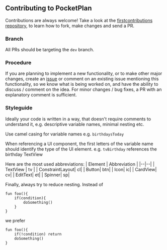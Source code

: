 ## Contributing to PocketPlan
Contributions are always welcome! Take a look at the [firstcontributions repository](https://github.com/firstcontributions/first-contributions), to learn how to fork, make changes and send a PR.
### Branch 
All PRs should be targeting the `dev` branch.
### Procedure
If you are planning to implement a new functionality, or to make other major changes, create an [issue](https://github.com/RayLeaf-Studios/PocketPlan/issues) or comment on an existing issue mentioning this functionality, so we know what is being worked on, and have the ability to discuss / comment on the idea.
For minor changes / bug fixes, a PR with an explanatory comment is sufficient.

### Styleguide
Ideally your code is written in a way, that doesn't require comments to understand it, e.g. descriptive variable names, minimal nesting etc.

Use camel casing for variable names e.g. `birthdaysToday`

When referencing a UI component, the first letters of the variable name should identify the type of the UI element. e.g. `tvBirthday` references the birthday TextView

Here are the most used abbreviations:
| Element | Abbreviation |
|--|--|
| TextView | tv |
| ConstraintLayout| cl|
| Button| btn|
| Icon| ic|
| CardView| cv|
| EditText| et|
| Spinner| sp|

Finally, always try to reduce nesting. Instead of 
```
fun foo(){
	if(condition){
		doSomething()
	}
}
```
we prefer
```
fun foo(){
	if(!condition) return
	doSomething()
}
```


